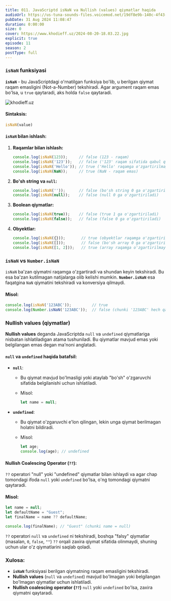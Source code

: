 ```yaml
---
title: 011. JavaScriptd isNaN va Nullish (values) qiymatlar haqida
audioUrl: https://us-tuna-sounds-files.voicemod.net/19df8e9b-140c-4f43-8c0e-09c162821765-1658350707858.mp3
pubDate: 31 Aug 2024 11:08:47
duration: 0:00:00
size: 0
cover: https://www.khodieff.uz/2024-08-20-18.03.22.jpg
explicit: true
episode: 11
season: 2
postType: full
---
```

### **`isNaN` funksiyasi**



**`isNaN`** - bu JavaScriptdagi o'rnatilgan funksiya bo'lib, u berilgan qiymat raqam emasligini (Not-a-Number) tekshiradi. Agar argument raqam emas bo'lsa, u `true` qaytaradi, aks holda `false` qaytaradi.

![khodieff.uz](https://www.seanmcp.com/img/falsy-nullish-js.png "khodieff.uz")

#### **Sintaksis:**

```javascript
isNaN(value)
```

#### **`isNaN` bilan ishlash:**

1. **Raqamlar bilan ishlash:**

   ```javascript
   console.log(isNaN(123));     // false (123 - raqam)
   console.log(isNaN('123'));   // false ('123' raqam sifatida qabul qilinadi)
   console.log(isNaN('Hello')); // true ('Hello' raqamga o'zgartirilmaydi)
   console.log(isNaN(NaN));     // true (NaN - raqam emas)
   ```
2. **Bo'sh string va `null`:**

   ```javascript
   console.log(isNaN(''));      // false (bo'sh string 0 ga o'zgartiriladi)
   console.log(isNaN(null));    // false (null 0 ga o'zgartiriladi)
   ```
3. **Boolean qiymatlar:**

   ```javascript
   console.log(isNaN(true));    // false (true 1 ga o'zgartiriladi)
   console.log(isNaN(false));   // false (false 0 ga o'zgartiriladi)
   ```
4. **Obyektlar:**

   ```javascript
   console.log(isNaN({}));       // true (obyektlar raqamga o'zgartirilmaydi)
   console.log(isNaN([]));       // false (bo'sh array 0 ga o'zgartiriladi)
   console.log(isNaN([1, 2]));   // true (array raqamga o'zgartirilmaydi)
   ```

### **`isNaN` vs `Number.isNaN`**

`isNaN` ba'zan qiymatni raqamga o'zgartiradi va shundan keyin tekshiradi. Bu esa ba'zan kutilmagan natijalarga olib kelishi mumkin. **`Number.isNaN`** esa faqatgina `NaN` qiymatini tekshiradi va konversiya qilmaydi.

#### **Misol:**

```javascript
console.log(isNaN('123ABC'));         // true
console.log(Number.isNaN('123ABC'));  // false (chunki '123ABC' hech qachon NaN bo'lmaydi)
```

### **Nullish values (qiymatlar)** 

**Nullish values** deganda JavaScriptda `null` va `undefined` qiymatlariga nisbatan ishlatiladigan atama tushuniladi. Bu qiymatlar mavjud emas yoki belgilangan emas degan ma'noni anglatadi.

#### **`null` va `undefined` haqida batafsil:**

* **`null`**:

  * Bu qiymat mavjud bo'lmasligi yoki ataylab "bo'sh" o'zgaruvchi sifatida belgilanishi uchun ishlatiladi.
  * Misol:

    ```javascript
    let name = null;
    ```
* **`undefined`**:

  * Bu qiymat o'zgaruvchi e'lon qilingan, lekin unga qiymat berilmagan holatni bildiradi.
  * Misol:

    ```javascript
    let age;
    console.log(age); // undefined
    ```

#### **Nullish Coalescing Operator (`??`):**

`??` operatori "null" yoki "undefined" qiymatlar bilan ishlaydi va agar chap tomondagi ifoda `null` yoki `undefined` bo'lsa, o'ng tomondagi qiymatni qaytaradi.

#### **Misol:**

```javascript
let name = null;
let defaultName = "Guest";
let finalName = name ?? defaultName;

console.log(finalName); // "Guest" (chunki name = null)
```

`??` operatori `null` va `undefined` ni tekshiradi, boshqa "falsy" qiymatlar (masalan, `0`, `false`, `""`) `??` orqali zaxira qiymat sifatida olinmaydi, shuning uchun ular o'z qiymatlarini saqlab qoladi.

### **Xulosa:**

* **`isNaN`** funksiyasi berilgan qiymatning raqam emasligini tekshiradi.
* **Nullish values** (`null` va `undefined`) mavjud bo'lmagan yoki belgilangan bo'lmagan qiymatlar uchun ishlatiladi.
* **Nullish coalescing operator (`??`)** `null` yoki `undefined` bo'lsa, zaxira qiymatni qaytaradi.